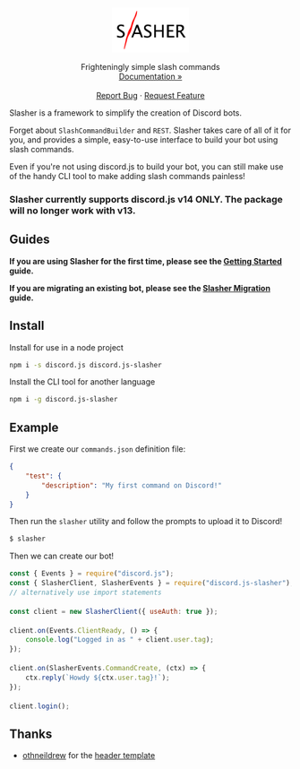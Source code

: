 <!-- header template -->
<br />
<p align="center">
  <a href="https://github.com/Romejanic/slasher">
    <img src="docs/logo.png" alt="Logo" height="80">
  </a>

  <p align="center">
    Frighteningly simple slash commands
    <br />
    <a href="https://github.com/Romejanic/slasher/blob/master/docs/README.md">Documentation »</a>
    <br />
    <br />
    <a href="https://github.com/Romejanic/slasher/issues/new?assignees=Romejanic&labels=bug&template=bug_report.md&title=">Report Bug</a>
    ·
    <a href="https://github.com/Romejanic/slasher/issues/new?assignees=Romejanic&labels=enhancement&template=feature_request.md&title=">Request Feature</a>
  </p>
</p>

Slasher is a framework to simplify the creation of Discord bots.

Forget about `SlashCommandBuilder` and `REST`. Slasher takes care of all of it for you, and provides a simple, easy-to-use interface to build your bot using slash commands.

Even if you're not using discord.js to build your bot, you can still make use of the handy CLI tool to make adding slash commands painless!

### Slasher currently supports discord.js v14 ONLY. The package will no longer work with v13.

## Guides
**If you are using Slasher for the first time, please see the [Getting Started](./docs/guides/getting-started.md) guide.**

**If you are migrating an existing bot, please see the [Slasher Migration](./docs/guides/upgrading-to-slasher.md) guide.**

## Install
Install for use in a node project
```sh
npm i -s discord.js discord.js-slasher
```

Install the CLI tool for another language
```sh
npm i -g discord.js-slasher
```

## Example
First we create our `commands.json` definition file:
```json
{
    "test": {
        "description": "My first command on Discord!"
    }
}
```
Then run the `slasher` utility and follow the prompts to upload it to Discord!
```sh
$ slasher
```
Then we can create our bot!
```js
const { Events } = require("discord.js");
const { SlasherClient, SlasherEvents } = require("discord.js-slasher");
// alternatively use import statements

const client = new SlasherClient({ useAuth: true });

client.on(Events.ClientReady, () => {
    console.log("Logged in as " + client.user.tag);
});

client.on(SlasherEvents.CommandCreate, (ctx) => {
    ctx.reply(`Howdy ${ctx.user.tag}!`);
});

client.login();
```

## Thanks
- [othneildrew](https://github.com/othneildrew/) for the [header template](https://github.com/othneildrew/Best-README-Template)